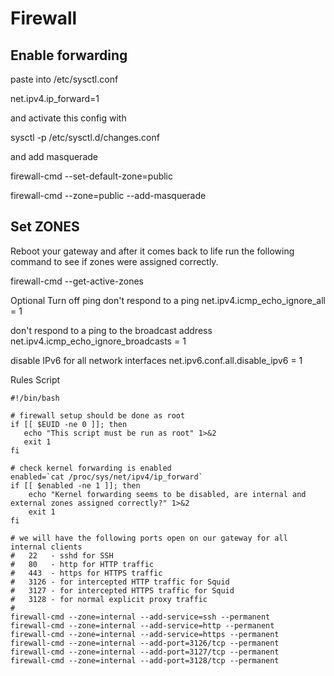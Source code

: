 # Firewall

## Enable forwarding

paste into /etc/sysctl.conf

net.ipv4.ip_forward=1

and activate this config with

sysctl -p /etc/sysctl.d/changes.conf

and add masquerade

firewall-cmd --set-default-zone=public

firewall-cmd --zone=public --add-masquerade

## Set ZONES

Reboot your gateway and after it comes back to life run the following command to see if zones were assigned correctly.

firewall-cmd --get-active-zones

Optional
Turn off ping
don't respond to a ping
net.ipv4.icmp_echo_ignore_all = 1

don't respond to a ping to the broadcast address
net.ipv4.icmp_echo_ignore_broadcasts = 1

disable IPv6 for all network interfaces
net.ipv6.conf.all.disable_ipv6 = 1

Rules
Script

```
#!/bin/bash

# firewall setup should be done as root
if [[ $EUID -ne 0 ]]; then
   echo "This script must be run as root" 1>&2
   exit 1
fi

# check kernel forwarding is enabled
enabled=`cat /proc/sys/net/ipv4/ip_forward`
if [[ $enabled -ne 1 ]]; then
    echo "Kernel forwarding seems to be disabled, are internal and external zones assigned correctly?" 1>&2
    exit 1
fi
```

```
# we will have the following ports open on our gateway for all internal clients
#   22   - sshd for SSH
#   80   - http for HTTP traffic
#   443  - https for HTTPS traffic
#   3126 - for intercepted HTTP traffic for Squid
#   3127 - for intercepted HTTPS traffic for Squid
#   3128 - for normal explicit proxy traffic
#
firewall-cmd --zone=internal --add-service=ssh --permanent
firewall-cmd --zone=internal --add-service=http --permanent
firewall-cmd --zone=internal --add-service=https --permanent
firewall-cmd --zone=internal --add-port=3126/tcp --permanent
firewall-cmd --zone=internal --add-port=3127/tcp --permanent
firewall-cmd --zone=internal --add-port=3128/tcp --permanent
```
